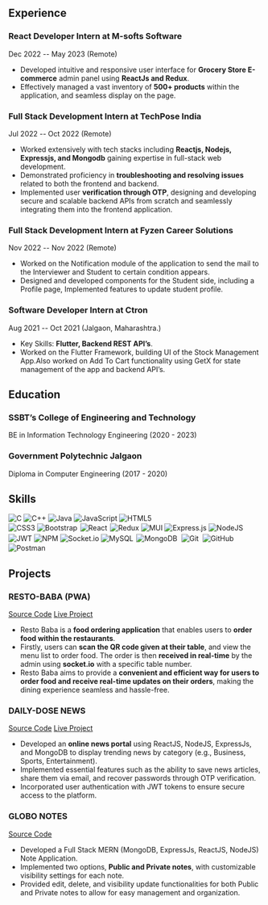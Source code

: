 ## Experience

### React Developer Intern at M-softs Software

Dec 2022 -- May 2023 (Remote)

- Developed intuitive and responsive user interface for **Grocery Store E-commerce** admin panel using **ReactJs and Redux**.
- Effectively managed a vast inventory of **500+ products** within the application, and seamless display on the page.

### Full Stack Development Intern at TechPose India

Jul 2022 -- Oct 2022 (Remote)

- Worked extensively with tech stacks including **Reactjs, Nodejs, Expressjs, and Mongodb** gaining expertise in full-stack web development.
- Demonstrated proficiency in **troubleshooting and resolving issues** related to both the frontend and backend.
- Implemented user **verification through OTP**, designing and developing secure and scalable backend APIs from scratch and seamlessly integrating them into the frontend application.

### Full Stack Development Intern at Fyzen Career Solutions

Nov 2022 -- Nov 2022 (Remote)

- Worked on the Notification module of the application to send the mail to the Interviewer and Student to certain condition appears.
- Designed and developed components for the Student side, including a Profile page, Implemented features to update student profile.

### Software Developer Intern at Ctron

Aug 2021 -- Oct 2021 (Jalgaon, Maharashtra.)

- Key Skills: **Flutter, Backend REST API’s**.
- Worked on the Flutter Framework, building UI of the Stock Management App.Also worked on Add To Cart functionality using GetX for state management of the app and backend API’s.

## Education

### SSBT’s College of Engineering and Technology

BE in Information Technology Engineering (2020 - 2023)

### Government Polytechnic Jalgaon

Diploma in Computer Engineering (2017 - 2020)

## Skills







![C](https://img.shields.io/badge/c-%2300599C.svg?style=for-the-badge&logo=c&logoColor=white) 
![C++](https://img.shields.io/badge/c++-%2300599C.svg?style=for-the-badge&logo=c%2B%2B&logoColor=white) 
 ![Java](https://img.shields.io/badge/java-%23ED8B00.svg?style=for-the-badge&logo=java&logoColor=white) 
![JavaScript](https://img.shields.io/badge/javascript-%23323330.svg?style=for-the-badge&logo=javascript&logoColor=%23F7DF1E)
![HTML5](https://img.shields.io/badge/html5-%23E34F26.svg?style=for-the-badge&logo=html5&logoColor=white)  
![CSS3](https://img.shields.io/badge/css3-%231572B6.svg?style=for-the-badge&logo=css3&logoColor=white)
 ![Bootstrap](https://img.shields.io/badge/bootstrap-%23563D7C.svg?style=for-the-badge&logo=bootstrap&logoColor=white)
 <img alt="React" src="https://img.shields.io/badge/react%20-%2320232a.svg?&style=for-the-badge&logo=react&logoColor=%2361DAFB" style="margin:2px;"/>
 ![Redux](https://img.shields.io/badge/redux-%23593d88.svg?style=for-the-badge&logo=redux&logoColor=white) 
 ![MUI](https://img.shields.io/badge/MUI-%230081CB.svg?style=for-the-badge&logo=material-ui&logoColor=white)
 ![Express.js](https://img.shields.io/badge/express.js-%23404d59.svg?style=for-the-badge&logo=express&logoColor=%2361DAFB)
![NodeJS](https://img.shields.io/badge/node.js-6DA55F?style=for-the-badge&logo=node.js&logoColor=white)
 ![JWT](https://img.shields.io/badge/JWT-black?style=for-the-badge&logo=JSON%20web%20tokens)
 ![NPM](https://img.shields.io/badge/NPM-%23000000.svg?style=for-the-badge&logo=npm&logoColor=white) 
 ![Socket.io](https://img.shields.io/badge/Socket.io-black?style=for-the-badge&logo=socket.io&badgeColor=010101) 
![MySQL](https://img.shields.io/badge/mysql-%2300f.svg?style=for-the-badge&logo=mysql&logoColor=white)
<img alt="MongoDB" src ="https://img.shields.io/badge/MongoDB-%234ea94b.svg?&style=for-the-badge&logo=mongodb&logoColor=white" style="margin:2px;"/>
<img alt="Git" src="https://img.shields.io/badge/git%20-%23F05033.svg?&style=for-the-badge&logo=git&logoColor=white" style="margin:2px;"/>
<img alt="GitHub" src="https://img.shields.io/badge/github%20-%23121011.svg?&style=for-the-badge&logo=github&logoColor=white" style="margin:2px;"/>
![Postman](https://img.shields.io/badge/Postman-FF6C37?style=for-the-badge&logo=postman&logoColor=white) 
## Projects

### RESTO-BABA (PWA)

[Source Code](https://github.com/Kalpeshwani222/RestoBaba) [Live Project](https://restobaba.onrender.com/)

- Resto Baba is a **food ordering application** that enables users to **order food within the restaurants**.
- Firstly, users can **scan the QR code given at their table**, and view the menu list to order food. The order is then **received in real-time** by the admin using **socket.io** with a specific table number.
- Resto Baba aims to provide a **convenient and efficient way for users to order food and receive real-time updates on their orders**, making the dining experience seamless and hassle-free.

### DAILY-DOSE NEWS

[Source Code](https://github.com/Kalpeshwani222/NewsWebApp) [Live Project](https://globonote.netlify.com/)

- Developed an **online news portal** using ReactJS, NodeJS, ExpressJs, and MongoDB to display trending news by category (e.g., Business, Sports, Entertainment).
- Implemented essential features such as the ability to save news articles, share them via email, and recover passwords
  through OTP verification.
- Incorporated user authentication with JWT tokens to ensure secure access to the platform.

### GLOBO NOTES

[Source Code](https://github.com/Kalpeshwani222/GLOBO-NOTES)

- Developed a Full Stack MERN (MongoDB, ExpressJs, ReactJS, NodeJS) Note Application.
- Implemented two options, **Public and Private notes**, with customizable visibility settings for each note.
- Provided edit, delete, and visibility update functionalities for both Public and Private notes to allow for easy management and organization.
